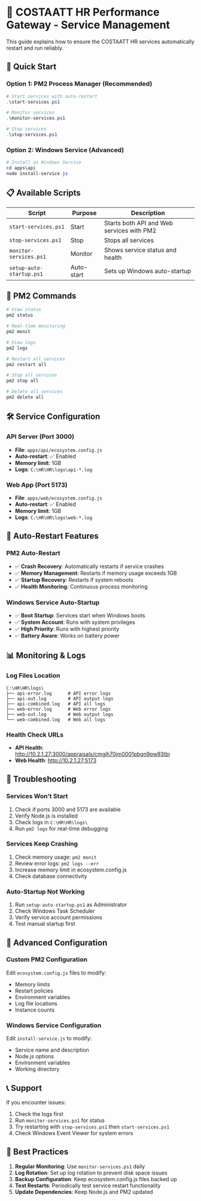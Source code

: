 # 🔄 COSTAATT HR Performance Gateway - Service Management

This guide explains how to ensure the COSTAATT HR services automatically restart and run reliably.

## 🚀 Quick Start

### Option 1: PM2 Process Manager (Recommended)
```powershell
# Start services with auto-restart
.\start-services.ps1

# Monitor services
.\monitor-services.ps1

# Stop services
.\stop-services.ps1
```

### Option 2: Windows Service (Advanced)
```powershell
# Install as Windows Service
cd apps\api
node install-service.js
```

## 📋 Available Scripts

| Script | Purpose | Description |
|--------|---------|-------------|
| `start-services.ps1` | Start | Starts both API and Web services with PM2 |
| `stop-services.ps1` | Stop | Stops all services |
| `monitor-services.ps1` | Monitor | Shows service status and health |
| `setup-auto-startup.ps1` | Auto-start | Sets up Windows auto-startup |

## 🔧 PM2 Commands

```bash
# View status
pm2 status

# Real-time monitoring
pm2 monit

# View logs
pm2 logs

# Restart all services
pm2 restart all

# Stop all services
pm2 stop all

# Delete all services
pm2 delete all
```

## 🛠️ Service Configuration

### API Server (Port 3000)
- **File**: `apps/api/ecosystem.config.js`
- **Auto-restart**: ✅ Enabled
- **Memory limit**: 1GB
- **Logs**: `C:\HR\HR\logs\api-*.log`

### Web App (Port 5173)
- **File**: `apps/web/ecosystem.config.js`
- **Auto-restart**: ✅ Enabled
- **Memory limit**: 1GB
- **Logs**: `C:\HR\HR\logs\web-*.log`

## 🔄 Auto-Restart Features

### PM2 Auto-Restart
- ✅ **Crash Recovery**: Automatically restarts if service crashes
- ✅ **Memory Management**: Restarts if memory usage exceeds 1GB
- ✅ **Startup Recovery**: Restarts if system reboots
- ✅ **Health Monitoring**: Continuous process monitoring

### Windows Service Auto-Startup
- ✅ **Boot Startup**: Services start when Windows boots
- ✅ **System Account**: Runs with system privileges
- ✅ **High Priority**: Runs with highest priority
- ✅ **Battery Aware**: Works on battery power

## 📊 Monitoring & Logs

### Log Files Location
```
C:\HR\HR\logs\
├── api-error.log      # API error logs
├── api-out.log        # API output logs
├── api-combined.log   # API all logs
├── web-error.log      # Web error logs
├── web-out.log        # Web output logs
└── web-combined.log   # Web all logs
```

### Health Check URLs
- **API Health**: http://10.2.1.27:3000/appraisals/cmgjh70jm0001pbgn9qw93tbi
- **Web Health**: http://10.2.1.27:5173

## 🚨 Troubleshooting

### Services Won't Start
1. Check if ports 3000 and 5173 are available
2. Verify Node.js is installed
3. Check logs in `C:\HR\HR\logs\`
4. Run `pm2 logs` for real-time debugging

### Services Keep Crashing
1. Check memory usage: `pm2 monit`
2. Review error logs: `pm2 logs --err`
3. Increase memory limit in ecosystem.config.js
4. Check database connectivity

### Auto-Startup Not Working
1. Run `setup-auto-startup.ps1` as Administrator
2. Check Windows Task Scheduler
3. Verify service account permissions
4. Test manual startup first

## 🔧 Advanced Configuration

### Custom PM2 Configuration
Edit `ecosystem.config.js` files to modify:
- Memory limits
- Restart policies
- Environment variables
- Log file locations
- Instance counts

### Windows Service Configuration
Edit `install-service.js` to modify:
- Service name and description
- Node.js options
- Environment variables
- Working directory

## 📞 Support

If you encounter issues:
1. Check the logs first
2. Run `monitor-services.ps1` for status
3. Try restarting with `stop-services.ps1` then `start-services.ps1`
4. Check Windows Event Viewer for system errors

## 🎯 Best Practices

1. **Regular Monitoring**: Use `monitor-services.ps1` daily
2. **Log Rotation**: Set up log rotation to prevent disk space issues
3. **Backup Configuration**: Keep ecosystem.config.js files backed up
4. **Test Restarts**: Periodically test service restart functionality
5. **Update Dependencies**: Keep Node.js and PM2 updated

